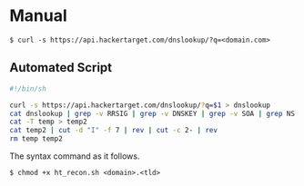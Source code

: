 # Manual

```
$ curl -s https://api.hackertarget.com/dnslookup/?q=<domain.com>
```

## Automated Script

```bash
#!/bin/sh

curl -s https://api.hackertarget.com/dnslookup/?q=$1 > dnslookup
cat dnslookup | grep -v RRSIG | grep -v DNSKEY | grep -v SOA | grep NS > temp
cat -T temp > temp2
cat temp2 | cut -d "I" -f 7 | rev | cut -c 2- | rev
rm temp temp2
```

The syntax command as it follows.

```
$ chmod +x ht_recon.sh <domain>.<tld>
```